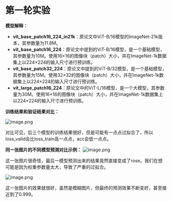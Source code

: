 # 第一轮实验

**模型解释：**

* **vit_base_patch16_224_in21k**：原论文中ViT-B/16模型的ImageNet-21k版本，其参数量为11.8M。
* **vit_base_patch16_224**：原论文中提到的ViT-B/16模型，是一个基础模型，其参数量为10M。使用16×16的图像块（patch）大小，并在ImageNet-1k数据集上以224×224的输入尺寸进行预训练。       
* **vit_base_patch32_224**：原论文中提到的ViT-B/32模型，是一个基础模型，其参数量为15M。使用32×32的图像块（patch）大小，并在ImageNet-1k数据集上以224×224的输入尺寸进行预训练。
* **vit_large_patch16_224**：原论文中的ViT-L/16模型，是一个大模型，其参数量为30M。使用16×16的图像块（patch）大小，并在ImageNet-1k数据集上以224×224的输入尺寸进行预训练。

**训练结果和验证结果对比：**

![image.png](https://youki-1330066034.cos.ap-guangzhou.myqcloud.com/machine-learning/202411162227445.png)

对比可见，后三个模型的训练结果很好，但是可能有一点点过拟合了，所以loss_valid会比loss_train高一点点，acc会低一点点。

**同一张图片的不同模型预测对比示例：**
![image.png](https://youki-1330066034.cos.ap-guangzhou.myqcloud.com/machine-learning/202411162249685.png)

这一张图片很奇怪，最后一模型预测出来的结果竟然直接变成了rose。我们在想可能是因为权重参数量太大，导致了严重的过拟合。


![image.png](https://youki-1330066034.cos.ap-guangzhou.myqcloud.com/machine-learning/202411162250130.png)

这一张图片的效果就很好，虽然是模糊图片，但最终的预测效果不断变好，甚至接近到了0.999。
